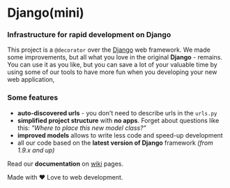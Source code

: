 # Django(mini)

### Infrastructure for rapid development on Django

This project is a `@decorator` over the [Django](http://djangoproject.com) web framework. We made some improvements, but all what you love in the original **Django** - remains. You can use it as you like, but you can save a lot of your valuable time by using some of our tools to have more fun when you developing your new web application,

### Some features

- **auto-discovered urls** - you don't need to describe urls in the `urls.py`
- **simplified project structure** with **no apps**. Forget about questions like this: *"Where to place this new model class?"*
- **improved models** allows to write less code and speed-up development
- all our code based on the **latest version of Django** framework *(from 1.9.x and up)*

Read our **documentation** on [wiki](//github.com/djangomini/djangomini/wiki) pages.

Made with ♥️ Love to web development.
